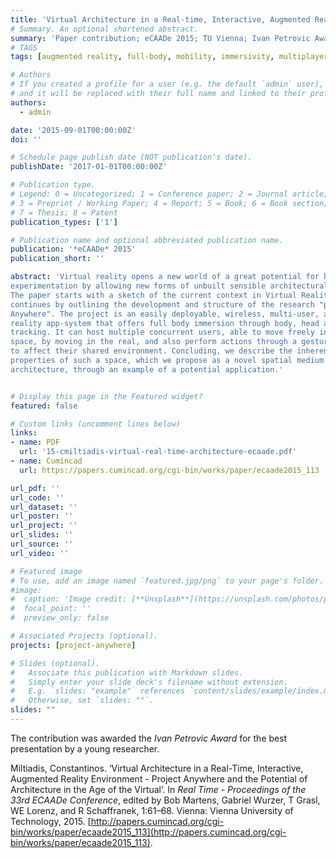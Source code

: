 ```yaml
---
title: 'Virtual Architecture in a Real-time, Interactive, Augmented Reality Environment - project Anywhere and the potential of Architecture in the age of the Virtual'
# Summary. An optional shortened abstract.
summary: 'Paper contribution; eCAADe 2015; TU Vienna; Ivan Petrovic Award.'
# TAGS
tags: [augmented reality, full-body, mobility, immersivity, multiplayer, ivan petrovic award, award]

# Authors
# If you created a profile for a user (e.g. the default `admin` user), write the username (folder name) here
# and it will be replaced with their full name and linked to their profile.
authors:
  - admin

date: '2015-09-01T00:00:00Z'
doi: ''

# Schedule page publish date (NOT publication's date).
publishDate: '2017-01-01T00:00:00Z'

# Publication type.
# Legend: 0 = Uncategorized; 1 = Conference paper; 2 = Journal article;
# 3 = Preprint / Working Paper; 4 = Report; 5 = Book; 6 = Book section;
# 7 = Thesis; 8 = Patent
publication_types: ['1']

# Publication name and optional abbreviated publication name.
publication: '*eCAADe* 2015'
publication_short: ''

abstract: 'Virtual reality opens a new world of a great potential for both research and
experimentation by allowing new forms of unbuilt sensible architectural space.
The paper starts with a sketch of the current context in Virtual Reality and
continues by outlining the development and structure of the research "project
Anywhere". The project is an easily deployable, wireless, multi-user, augmented
reality app-system that offers full body immersion through body, head and hands
tracking. It can host multiple concurrent users, able to move freely in the virtual
space, by moving in the real, and also perform actions through a gesture interface
to affect their shared environment. Concluding, we describe the inherent
properties of such a space, which we propose as a novel spatial medium for
architecture, through an example of a potential application.'


# Display this page in the Featured widget?
featured: false

# Custom links (uncomment lines below)
links:
- name: PDF 
  url: '15-cmiltiadis-virtual-real-time-architecture-ecaade.pdf'
- name: Cumincad
  url: https://papers.cumincad.org/cgi-bin/works/paper/ecaade2015_113

url_pdf: ''
url_code: ''
url_dataset: ''
url_poster: ''
url_project: ''
url_slides: ''
url_source: ''
url_video: ''

# Featured image
# To use, add an image named `featured.jpg/png` to your page's folder.
#image:
#  caption: 'Image credit: [**Unsplash**](https://unsplash.com/photos/pLCdAaMFLTE)'
#  focal_point: ''
#  preview_only: false

# Associated Projects (optional).
projects: [project-anywhere]

# Slides (optional).
#   Associate this publication with Markdown slides.
#   Simply enter your slide deck's filename without extension.
#   E.g. `slides: "example"` references `content/slides/example/index.md`.
#   Otherwise, set `slides: ""`.
slides: ""
---
```


The contribution was awarded the *Ivan Petrovic Award* for the best presentation by a young researcher.

Miltiadis, Constantinos. ‘Virtual Architecture in a Real-Time, Interactive, Augmented Reality Environment - Project Anywhere and the Potential of Architecture in the Age of the Virtual’. In _Real Time - Proceedings of the 33rd ECAADe Conference_, edited by Bob Martens, Gabriel Wurzer, T Grasl, WE Lorenz, and R Schaffranek, 1:61–68. Vienna: Vienna University of Technology, 2015. [http://papers.cumincad.org/cgi-bin/works/paper/ecaade2015_113](http://papers.cumincad.org/cgi-bin/works/paper/ecaade2015_113).